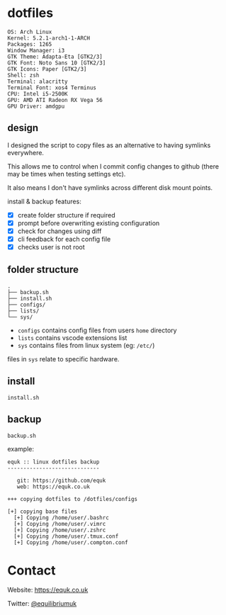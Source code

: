 # dotfiles

    OS: Arch Linux
    Kernel: 5.2.1-arch1-1-ARCH
    Packages: 1265
    Window Manager: i3
    GTK Theme: Adapta-Eta [GTK2/3]
    GTK Font: Noto Sans 10 [GTK2/3]
    GTK Icons: Paper [GTK2/3]
    Shell: zsh
    Terminal: alacritty
    Terminal Font: xos4 Terminus
    CPU: Intel i5-2500K
    GPU: AMD ATI Radeon RX Vega 56
    GPU Driver: amdgpu

## design

I designed the script to copy files as an alternative to having symlinks everywhere.

This allows me to control when I commit config changes to github (there may be times when testing settings etc).

It also means I don't have symlinks across different disk mount points.

install & backup features:

- [x] create folder structure if required
- [x] prompt before overwriting existing configuration
- [x] check for changes using diff
- [x] cli feedback for each config file
- [x] checks user is not root

## folder structure

    .
    ├── backup.sh
    ├── install.sh
    ├── configs/
    ├── lists/
    └── sys/

- `configs` contains config files from users `home` directory
- `lists` contains vscode extensions list
- `sys` contains files from linux system (eg: `/etc/`)

files in `sys` relate to specific hardware.

## install

    install.sh

## backup

    backup.sh

example:

    equk :: linux dotfiles backup
    -----------------------------

       git: https://github.com/equk
       web: https://equk.co.uk

    +++ copying dotfiles to /dotfiles/configs

    [+] copying base files
      [+] Copying /home/user/.bashrc
      [+] Copying /home/user/.vimrc
      [+] Copying /home/user/.zshrc
      [+] Copying /home/user/.tmux.conf
      [+] Copying /home/user/.compton.conf

# Contact

Website: https://equk.co.uk

Twitter: [@equilibriumuk](https://twitter.com/equilibriumuk)

